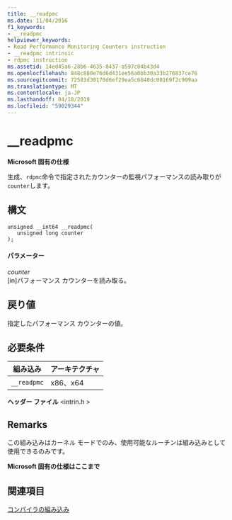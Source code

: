 ```yaml
---
title: __readpmc
ms.date: 11/04/2016
f1_keywords:
- __readpmc
helpviewer_keywords:
- Read Performance Monitoring Counters instruction
- __readpmc intrinsic
- rdpmc instruction
ms.assetid: 14ed45a6-28b6-4635-8437-a597c04b43d4
ms.openlocfilehash: 848c880e76d6d431ee56a0bb30a33b276837ce76
ms.sourcegitcommit: 72583d30170d6ef29ea5c6848dc00169f2c909aa
ms.translationtype: MT
ms.contentlocale: ja-JP
ms.lasthandoff: 04/18/2019
ms.locfileid: "59029344"
---
```

# <a name="readpmc"></a>__readpmc

**Microsoft 固有の仕様**

生成、`rdpmc`命令で指定されたカウンターの監視パフォーマンスの読み取りが`counter`します。

## <a name="syntax"></a>構文

```
unsigned __int64 __readpmc(
   unsigned long counter
);
```

#### <a name="parameters"></a>パラメーター

*counter*<br/>
[in]パフォーマンス カウンターを読み取る。

## <a name="return-value"></a>戻り値

指定したパフォーマンス カウンターの値。

## <a name="requirements"></a>必要条件

|組み込み|アーキテクチャ|
|---------------|------------------|
|`__readpmc`|x86、x64|

**ヘッダー ファイル** \<intrin.h >

## <a name="remarks"></a>Remarks

この組み込みはカーネル モードでのみ、使用可能なルーチンは組み込みとして使用できるのみです。

**Microsoft 固有の仕様はここまで**

## <a name="see-also"></a>関連項目

[コンパイラの組み込み](../intrinsics/compiler-intrinsics.md)